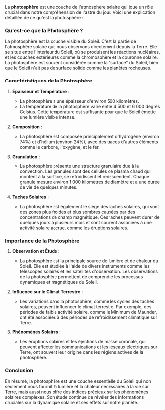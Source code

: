 La **photosphère** est une couche de l'atmosphère solaire qui joue un rôle crucial dans notre compréhension de l'astre du jour. Voici une explication détaillée de ce qu'est la photosphère :

### Qu'est-ce que la Photosphère ?

La photosphère est la couche visible du Soleil. C'est la partie de l'atmosphère solaire que nous observons directement depuis la Terre. Elle se situe entre l'intérieur du Soleil, où se produisent les réactions nucléaires, et les couches extérieures comme la chromosphère et la couronne solaire. La photosphère est souvent considérée comme la "surface" du Soleil, bien que le Soleil n'ait pas de surface solide comme les planètes rocheuses.

### Caractéristiques de la Photosphère

1. **Épaisseur et Température** :
   - La photosphère a une épaisseur d'environ 500 kilomètres.
   - La température de la photosphère varie entre 4 500 et 6 000 degrés Celsius. Cette température est suffisante pour que le Soleil émette une lumière visible intense.

2. **Composition** :
   - La photosphère est composée principalement d'hydrogène (environ 74%) et d'hélium (environ 24%), avec des traces d'autres éléments comme le carbone, l'oxygène, et le fer.

3. **Granulation** :
   - La photosphère présente une structure granulaire due à la convection. Les granules sont des cellules de plasma chaud qui montent à la surface, se refroidissent et redescendent. Chaque granule mesure environ 1 000 kilomètres de diamètre et a une durée de vie de quelques minutes.

4. **Taches Solaires** :
   - La photosphère est également le siège des taches solaires, qui sont des zones plus froides et plus sombres causées par des concentrations de champ magnétique. Ces taches peuvent durer de quelques jours à plusieurs mois et sont souvent associées à une activité solaire accrue, comme les éruptions solaires.

### Importance de la Photosphère

1. **Observation et Étude** :
   - La photosphère est la principale source de lumière et de chaleur du Soleil. Elle est étudiée à l'aide de divers instruments comme les télescopes solaires et les satellites d'observation. Les observations de la photosphère permettent de comprendre les processus dynamiques et magnétiques du Soleil.

2. **Influence sur le Climat Terrestre** :
   - Les variations dans la photosphère, comme les cycles des taches solaires, peuvent influencer le climat terrestre. Par exemple, des périodes de faible activité solaire, comme le Minimum de Maunder, ont été associées à des périodes de refroidissement climatique sur Terre.

3. **Phénomènes Solaires** :
   - Les éruptions solaires et les éjections de masse coronale, qui peuvent affecter les communications et les réseaux électriques sur Terre, ont souvent leur origine dans les régions actives de la photosphère.

### Conclusion

En résumé, la photosphère est une couche essentielle du Soleil qui non seulement nous fournit la lumière et la chaleur nécessaires à la vie sur Terre, mais aussi nous offre des indices précieux sur les phénomènes solaires complexes. Son étude continue de révéler des informations cruciales sur la dynamique solaire et ses effets sur notre planète.